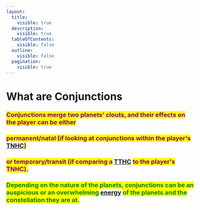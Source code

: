```yaml
---
layout:
  title:
    visible: true
  description:
    visible: true
  tableOfContents:
    visible: false
  outline:
    visible: false
  pagination:
    visible: true
---
```


# What are Conjunctions

### <mark style="color:purple;">Conjunctions merge two planets' clouts, and their effects  on the player can be either</mark>

### <mark style="color:purple;">permanent/natal (if looking at conjunctions within the player's</mark> [TNHC](../../../the-hubble-chart-thc/birth-chart/)<mark style="color:purple;">)</mark>

### <mark style="color:purple;">or temporary/transit (if comparing a</mark> [TTHC](../../../the-hubble-chart-thc/the-transit-hubble-chart-tthc.md) <mark style="color:purple;">to the player's TNHC).</mark>&#x20;



### <mark style="color:green;">Depending on the nature of the planets, conjunctions can be an auspicious or an overwhelming</mark> [energy](../../../../../alchemy/the-usdchoice-of-alchemy/energy/energy-in-alchemy.md) <mark style="color:green;">of the planets and the constellation they are at.</mark>
